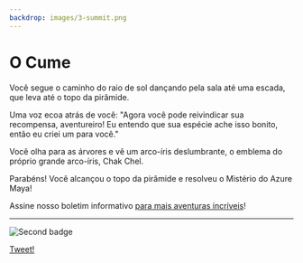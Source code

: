 ```yaml
---
backdrop: images/3-summit.png
---
```


# O Cume

Você segue o caminho do raio de sol dançando pela sala até uma escada, que leva até o topo da pirâmide.

Uma voz ecoa atrás de você: "Agora você pode reivindicar sua recompensa, aventureiro! Eu entendo que sua espécie ache isso bonito, então eu criei um para você."

Você olha para as árvores e vê um arco-íris deslumbrante, o emblema do próprio grande arco-íris, Chak Chel.

Parabéns! Você alcançou o topo da pirâmide e resolveu o Mistério do Azure Maya!

Assine nosso boletim informativo <a href="https://azure.microsoft.com/resources/join-the-azure-developer-community?WT.mc_id=mayamystery-newsletter-jelooper" target = "_blank"> para mais aventuras incríveis</a>!

<hr class="m-5"/>

![Second badge](/AzureMayaMystery/images/badge3.png)

[Tweet!](https://twitter.com/intent/tweet?url=https%3A%2F%2Faka.ms/AzureMayaMystery&hashtags=AzureMayaMystery&text=I%20reached%20the%20summit%20of%20the%20Azure%20Maya%20Mystery%20pyramid!%20%20Discover%20the%20adventure!)
